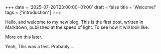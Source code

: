 +++
date = '2025-07-28T23:00:00+01:00'
draft = false
title = 'Welcome!'
tags = ["introduction"]
+++

Hello, and welcome to my new blog. 
This is the first post, written in Markdown, published at the speed of light.
To see how it will look like.

More on this later.

Yeah, This was a test. Probably...